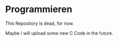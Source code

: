 # Programmieren

This Repository is dead, for now.

Maybe I will upload some new C Code in the future.
